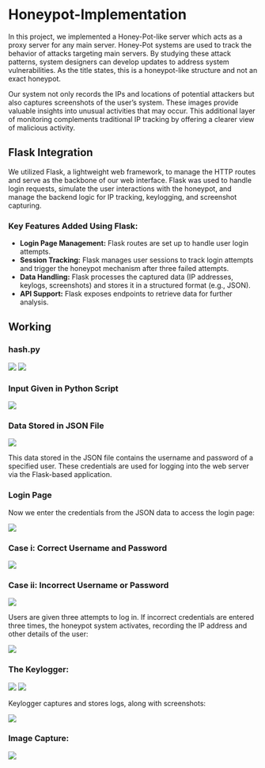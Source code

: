 # Honeypot-Implementation

In this project, we implemented a Honey-Pot-like server which acts as a proxy server for any main server. Honey-Pot systems are used to track the behavior of attacks targeting main servers. By studying these attack patterns, system designers can develop updates to address system vulnerabilities. As the title states, this is a honeypot-like structure and not an exact honeypot. 

Our system not only records the IPs and locations of potential attackers but also captures screenshots of the user’s system. These images provide valuable insights into unusual activities that may occur. This additional layer of monitoring complements traditional IP tracking by offering a clearer view of malicious activity.

## Flask Integration
We utilized Flask, a lightweight web framework, to manage the HTTP routes and serve as the backbone of our web interface. Flask was used to handle login requests, simulate the user interactions with the honeypot, and manage the backend logic for IP tracking, keylogging, and screenshot capturing.

### Key Features Added Using Flask:
- **Login Page Management:** Flask routes are set up to handle user login attempts.
- **Session Tracking:** Flask manages user sessions to track login attempts and trigger the honeypot mechanism after three failed attempts.
- **Data Handling:** Flask processes the captured data (IP addresses, keylogs, screenshots) and stores it in a structured format (e.g., JSON).
- **API Support:** Flask exposes endpoints to retrieve data for further analysis.

## Working

### **hash.py**

![](/images/1.jpg)
![](/images/2.jpg)

### **Input Given in Python Script**
![](/images/3.jpg)

### **Data Stored in JSON File**
![](/images/13.jpg)

This data stored in the JSON file contains the username and password of a specified user. These credentials are used for logging into the web server via the Flask-based application.

### **Login Page**
Now we enter the credentials from the JSON data to access the login page:

![](/images/4.png)

### **Case i: Correct Username and Password**

![](/images/5.png)

### **Case ii: Incorrect Username or Password**

![](/images/6.png)

Users are given three attempts to log in. If incorrect credentials are entered three times, the honeypot system activates, recording the IP address and other details of the user:

![](/images/7.png)

### **The Keylogger:**

![](/images/8.jpg)
![](/images/9.jpg)

Keylogger captures and stores logs, along with screenshots:

![](/images/10.jpg)

### **Image Capture:**

![](/images/11.jpg)

